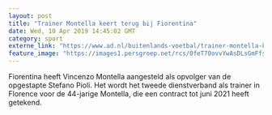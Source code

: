 ```yaml
---
layout: post
title: "Trainer Montella keert terug bij Fiorentina"
date: Wed, 10 Apr 2019 14:45:02 GMT
category: sport
externe_link: "https://www.ad.nl/buitenlands-voetbal/trainer-montella-keert-terug-bij-fiorentina~a703d9a6/"
feature_image: "https://images1.persgroep.net/rcs/0feT70ovvYwAsDLsGmFfsVO2m9k/diocontent/122225718/_fitwidth/400/?appId=21791a8992982cd8da851550a453bd7f&quality=0.7"
---
```


Fiorentina heeft Vincenzo Montella aangesteld als opvolger van de opgestapte Stefano Pioli. Het wordt het tweede dienstverband als trainer in Florence voor de 44-jarige Montella, die een contract tot juni 2021 heeft getekend.
